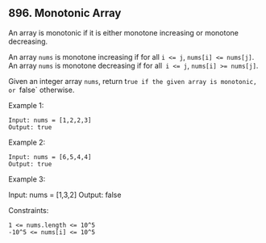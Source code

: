 ## 896. Monotonic Array

An array is monotonic if it is either monotone increasing or monotone decreasing.

An array `nums` is monotone increasing if for all `i <= j`, `nums[i] <= nums[j]`. An array `nums` is monotone decreasing if for all` i <= j`, `nums[i] >= nums[j]`.

Given an integer array `nums`, return t`rue if the given array is monotonic, or `false` otherwise.

Example 1:

```
Input: nums = [1,2,2,3]
Output: true
```

Example 2:

```
Input: nums = [6,5,4,4]
Output: true
```

Example 3:

Input: nums = [1,3,2]
Output: false

Constraints:

```
1 <= nums.length <= 10^5
-10^5 <= nums[i] <= 10^5
```
